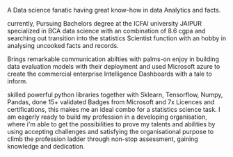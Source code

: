 A Data science fanatic having great know-how in data Analytics and facts.

currently, Pursuing Bachelors degree at the ICFAI university JAIPUR specialized in BCA data science with an combination of 8.6 cgpa and searching out transition into the statistics Scientist function with an hobby in analysing uncooked facts and records.

Brings remarkable communication abilties with palms-on enjoy in building data evaluation models with their deployment and used Microsoft azure to create the commercial enterprise Intelligence Dashboards with a tale to inform.


skilled powerful python libraries together with Sklearn, Tensorflow, Numpy, Pandas, done 15+ validated Badges from Microsoft and 7x Licences and certifications, this makes me an ideal combo for a statistics science task.
I am eagerly ready to build my profession in a developing organisation, where i'm able to get the possibilities to prove my talents and abilities by using accepting challenges and satisfying the organisational purpose to climb the profession ladder through non-stop assessment, gaining knowledge and dedication.
